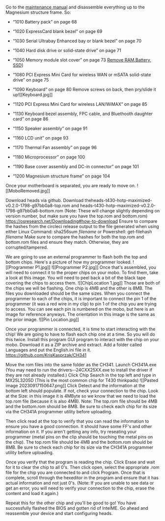 Go to the [maintenance manual](http://thinkpads.com/support/hmm/hmm_pdf/t430_t430i_hmm_en_0b48304_03.pdf) and disassemble everything up to the Magnesium structure frame. So:

- “1010 Battery pack” on page 68
    
- “1020 ExpressCard blank bezel” on page 69
    
- “1030 Serial Ultrabay Enhanced bay or blank bezel” on page 70
    
- “1040 Hard disk drive or solid-state drive” on page 71
    
- “1050 Memory module slot cover” on page 73
  [Remove RAM,Battery, SSD](/T430-Heads-Install-Guide/docs/assets/RemoveRAMBatterySSD.jpg)]
- “1080 PCI Express Mini Card for wireless WAN or mSATA solid-state drive” on page 75
    
- “1090 Keyboard” on page 80
    Remove screws on back, then pry/slide it up![[Keyboard.jpg]]
- “1120 PCI Express Mini Card for wireless LAN/WiMAX” on page 85
    
- “1130 Keyboard bezel assembly, FPC cable, and Bluethooth daughter card” on page 86
    
- “1150 Speaker assembly” on page 91
    
- “1160 LCD unit” on page 93
    
- “1170 Thermal Fan assembly” on page 96
    
- “1180 Microprocessor” on page 100
    
- “1190 Base cover assembly and DC-in connector” on page 101
    
- “1200 Magnesium structure frame” on page 104

Once your motherboard is separated, you are ready to move on.
![[MoboRemoved.jpg]]

Download heads via github. Download theheads-t430-hotp-maximized-v0.2.0-1798-g97bb0a8-top.rom and heads-t430-hotp-maximized-v0.2.0-1798-g97bb0a8-bottom.rom (Note: These will change slightly depending on version number, but make sure you have the top.rom and bottom.rom)
https://osresearch.net/Downloading#how-to-download
Ensure to compare the hashes from the circleci release output to the file generated when using either 
Linux Command: sha256sum *filename* or Powershell: get-filehash *filename*
Make sure to compare the hashes for both the top.rom and bottom.rom files and ensure they match. Otherwise, they are corrupted/tampered.

We are going to use an external programmer to flash both the top and bottom chips. Here's a picture of how my programmer looked.
![[Programmer P1.jpg]]
![[Programmer P2.jpg]]
Once that's assembled, you will need to connect it to the proper chips on your mobo. 
To find them, take a look at this image. You will need to peel back a bit of the black tape covering the chips to access them.
![[ChipLocation 1.jpg]]
Those are both of the chips we will be flashing.
One chip is 4MB and the other is 8MB. The files you downloaded should be the same sizes.
When you connect the programmer to each of the chips, it is important to connect the pin 1 of the programmer (it was a red wire in my clip) to pin 1 of the chip you are trying to access.
You can see each pin is numbered on the mobo, but here is an image for reference anyways. The orientation in this image is the same as the prior image. 
![[Pin Location.jpg]]

Once your programmer is connected, it is time to start interacting with the chip!
We are going to have to flash each chip one at a time. So you will do this twice.
Install this program GUI program to interact with the chip on your mobo.
Download it as a ZIP archive and extract. Add a folder called Languages and put the English.ini file in it.
https://github.com/KrisKasprzak/CH341

Move the rom files into the same folder as the CH341.
Launch CH341A.exe (You may need to run the drivers--24CXX25XX.exe to install the driver if they are not already installed.)
Click Chip Search in the top left and type in MX25L3205D (This is the most common chip for T430 thinkpads)
![[Pasted image 20230917150647.png]]
Click Detect and the information at the bottom left should populate. If not, check your connection to the chip. Look at the Size: in this image it is 4MByte so we know that we need to load the top.rom file (because it is also 4MB). 
Note: The top.rom file should be 4MB and the bottom.rom should be 8MB. Be sure to check each chip for its size via the CH341A programmer utility before uploading.

Then click read at the top to verify that you can read the information to ensure you have a good connection. It should have some FF's and other information on it. If you aren't getting any info, try reseating your programmer (metal pins on the clip should be touching the metal pins on the chip).
The top.rom file should be 4MB and the bottom.rom should be 8MB. Be sure to check each chip for its size via the CH341A programmer utility before uploading.

Once you verify that the program is reading the chip. Click Erase and wait for it to clear the chip to all 0's. 
Then click open, select the appropriate .rom file for the chip you are connected to and click Program. 
Once that is complete, scroll through the hexeditor in the program and ensure that it has actual information and not just 0's. 
(Note: If you are unable to see data or get an error, you will need to verify your connection to the chip, erase the content and load it again.)

Repeat this for the other chip and you'll be good to go! You have successfully flashed the BIOS and gotten rid of IntelME. Go ahead and reassemble your device and start configuring heads.
